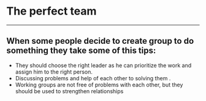 # The perfect team
----------------------
## When some people decide to create group to do something they take some of this tips:

* They should choose the right leader as he can prioritize the work and assign him to the right person.
* Discussing problems and  help of each other to solving them .
* Working groups are not free of problems with each other, but they should be used to strengthen relationships
